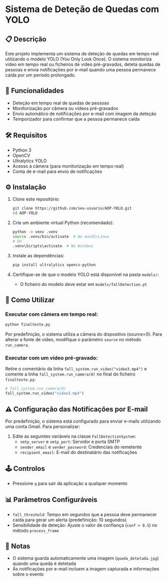 # Sistema de Deteção de Quedas com YOLO

## 📋 Descrição

Este projeto implementa um sistema de deteção de quedas em tempo real utilizando o modelo YOLO (You Only Look Once). O sistema monitoriza vídeo em tempo real ou ficheiros de vídeo pré-gravados, deteta quedas de pessoas e envia notificações por e-mail quando uma pessoa permanece caída por um período prolongado.

## 🌟 Funcionalidades

- Deteção em tempo real de quedas de pessoas
- Monitorização por câmera ou vídeos pré-gravados
- Envio automático de notificações por e-mail com imagem da deteção
- Temporizador para confirmar que a pessoa permanece caída

## 🛠️ Requisitos

- Python 3
- OpenCV
- Ultralytics YOLO
- Acesso à câmera (para monitorização em tempo real)
- Conta de e-mail para envio de notificações

## ⚙️ Instalação

1. Clone este repositório:
   ```bash
   git clone https://github.com/seu-usuario/AOP-YOLO.git
   cd AOP-YOLO
   ```

2. Crie um ambiente virtual Python (recomendado):
   ```bash
   python -m venv .venv
   source .venv/bin/activate  # No macOS/Linux
   # OU
   .venv\Scripts\activate  # No Windows
   ```

3. Instale as dependências:
   ```bash
   pip install ultralytics opencv-python
   ```

4. Certifique-se de que o modelo YOLO está disponível na pasta `models/`:
   - O ficheiro do modelo deve estar em `models/fallDetection.pt`

## 🚀 Como Utilizar

### Executar com câmera em tempo real:

```bash
python finalteste.py
```

Por predefinição, o sistema utiliza a câmera do dispositivo (source=0). Para alterar a fonte de vídeo, modifique o parâmetro `source` no método `run_camera`.

### Executar com um vídeo pré-gravado:

Retire o comentário da linha `fall_system.run_video("video3.mp4")` e comente a linha `fall_system.run_camera(0)` no final do ficheiro `finalteste.py`:

```python
# fall_system.run_camera(0)
fall_system.run_video("video3.mp4")
```

## ⚠️ Configuração das Notificações por E-mail

Por predefinição, o sistema está configurado para enviar e-mails utilizando uma conta Gmail. Para personalizar:

1. Edite as seguintes variáveis na classe `FallDetectionSystem`:
   - `smtp_server` e `smtp_port`: Servidor e porta SMTP
   - `sender_email` e `sender_password`: Credenciais do remetente
   - `recipient_email`: E-mail do destinatário das notificações

## 🕹️ Controlos

- Pressione `q` para sair da aplicação a qualquer momento

## 📊 Parâmetros Configuráveis

- `fall_threshold`: Tempo em segundos que a pessoa deve permanecer caída para gerar um alerta (predefinição: 10 segundos)
- Sensibilidade de deteção: Ajuste o valor de confiança (`conf > 0.5`) no método `process_frame`

## 📝 Notas

- O sistema guarda automaticamente uma imagem (`queda_detetada.jpg`) quando uma queda é detetada
- As notificações por e-mail incluem a imagem capturada e informações sobre o evento